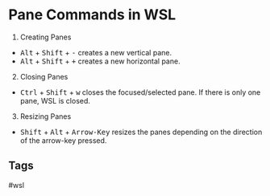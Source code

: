 # Pane Commands in WSL
1. Creating Panes  
* <kbd>Alt</kbd> + <kbd>Shift</kbd> + <kbd>-</kbd> creates a new vertical pane.  
* <kbd>Alt</kbd> + <kbd>Shift</kbd> + <kbd>+</kbd> creates a new horizontal pane.  
2. Closing Panes  
* <kbd>Ctrl</kbd> + <kbd>Shift</kbd> + <kbd>w</kbd> closes the focused/selected pane. If there is only one pane, WSL is closed.    
3. Resizing Panes
* <kbd>Shift</kbd> + <kbd>Alt</kbd> + <kbd>Arrow-Key</kbd> resizes the panes depending on the direction of the arrow-key pressed.  

## Tags
#wsl

